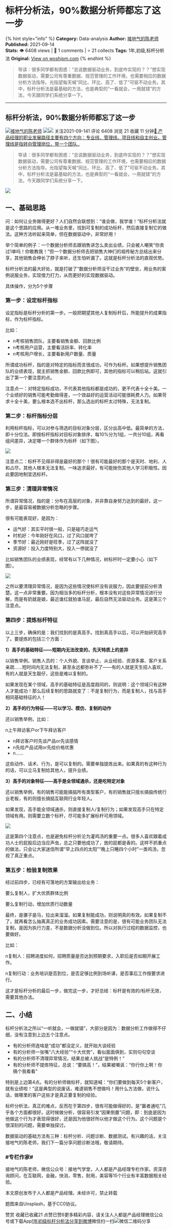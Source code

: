 # 标杆分析法，90%数据分析师都忘了这一步
{% hint style="info" %}
**Category:** Data-analysis
**Author:** [接地气的陈老师](https://www.woshipm.com/u/773891)
**Published:** 2021-09-14  
**Stats:** 👁️ 6408 views | 💬 1 comments | ⭐ 21 collects
**Tags:** 1年,初级,标杆分析法
**Original:** [View on woshipm.com](https://www.woshipm.com/data-analysis/5134541.html)
{% endhint %}
> 导读：很多同学都有困惑：“总说数据驱动业务，到底咋实现的？？”想实现数据驱动，需要公司有尊重数据、规范管理的工作环境，也需要相应的数据分析方法指导。光指望每天喊“同比、环比、高了、低了”可驱不动业务。其中，标杆分析法是最基础的方法，也是典型的“一看就会，一用就错”的方法，今天跟同学们系统分享一下。

---

## 标杆分析法，90%数据分析师都忘了这一步

[![](https://image.woshipm.com/wp-files/2019/08/0GkAbc8ZooEsibtWEUNO.png!/both/72x72)](https://www.woshipm.com/u/773891)[接地气的陈老师](https://www.woshipm.com/u/773891) ![](https://static.woshipm.com/tag/1121_1@2x.png)![](https://static.woshipm.com/tag/2103_1@2x.png) 关注2021-09-141 评论 6408 浏览 21 收藏 11 分钟[🔗 产品经理的职业发展路径主要有四个方向：专业线、管理线、项目线和自主创业。管理线是指转向管理岗位，带一个团队..](https://ke.qidianla.com/courses/90pm)

> 导读：很多同学都有困惑：“总说数据驱动业务，到底咋实现的？？”想实现数据驱动，需要公司有尊重数据、规范管理的工作环境，也需要相应的数据分析方法指导。光指望每天喊“同比、环比、高了、低了”可驱不动业务。其中，标杆分析法是最基础的方法，也是典型的“一看就会，一用就错”的方法，今天跟同学们系统分享一下。

![](https://image.woshipm.com/wp-files/2021/09/Yr3VO016Gg4OZwLx9uG1.jpg)

## 一、基础思路

问：如何让业务做得更好？人们自然会联想到：“谁会做，我学谁！”标杆分析法就是这个思路的应用。从一堆业务里，找到可复制的成功标杆，然后直接复制它的做法。这种方法听起来简单，但在数据驱动中，非常好用！

举个简单的例子：一个数据分析师去跟销售讲怎么卖出业绩，只会被人嘲笑“你卖过1单吗！你敢教我！”但一个数据分析师去把销售大神们的祖传秘方总结出来分享，其他销售会伸长了脖子来听，还生怕听漏了。这就是标杆分析法的直观优势。

标杆分析法的最大好处，就是打破了“数据分析师没干过业务”的壁垒，用业务的案例说服业务，实现借力打力，从而更好的实现数据驱动。

具体操作，分为5个步骤

### 第一步：设定标杆指标

设定指标是标杆分析的第一步。一般把期望其他人复制标杆后，所能提升的成果指标，作为标杆指标。

比如：

*   n考核销售团队，主要看销售金额、回款比例
*   n考核用户运营，主要看活跃率、转化率
*   n考核用户增长，主要看新用户数量、质量

所谓成功标杆，指的是对特定的指标而言很成功，可作为标杆。如果想提升销售团队的业绩表现，就主抓销售金额、回款比例即可，其他的指标可以稍后站。这就引出了第一个要注意的点。

注意点一：对特定指标成功，不代表其他指标都是成功的，更不代表十全十美。一个业绩好的销售可能考勤做得差，一个效益好的运营活动可能很耗费人力。如果苛求十全十美，要么根本选不出标杆，那么选出的标杆太过特殊，无法复制。

### 第二步：标杆指标分层

利用标杆指标，可以对参与筛选的目标对象分层，区分出高中低。最简单的方法，即十分位法。即按标杆指标对目标对象排序，每10%分为1组，一共分10组，再看组间差异，决定哪一个群体作为标杆（如下图）。

![](https://image.woshipm.com/wp-files/2021/09/PN5wRVbCYwSBPZMHity2.png)

注意点二：标杆不见得非得是最好的那个！很有可能最好的那个是天时、地利、人和占尽，其他人根本无法复制。一味追求最好，有可能挫伤其他人学习积极性。因此要因地制宜选标杆。

### 第三步：清理异常情况

所谓异常情况，指的是：分布在高层的对象，并非靠自身努力达到的最好。这一步，是最容易被数据分析忽略的步骤。

很有可能表现好，是因为：

*   运气好：其实平时很一般，只是碰巧走运气
*   时机好：今年刚好在风口，过了风口就垮了
*   季节好：最近刚好是旺季，过了这阵就没了
*   资源好：投入力度特别大，投入一停就没了

比如销售团队的业绩表现，经常有以下几种情况，树标杆时一定要小心（如下图）。

![](https://image.woshipm.com/wp-files/2021/09/yPKZFK8XnlEuKJdCJ7io.png)

之所以要清理异常情况，是因为这些情况使标杆没有说服力，因此要提前分析清楚。这一点非常重要。因为相当多的标杆分析，根本没有对这些异常情况进行分解，而是有奶就是娘，最近谁红就拍谁马屁，最后自然无法驱动业务。这是第三个注意点。

### 第四步：提炼标杆特征

以上三步，确保的是：我们找到的是真高手。找到真高手以后，可以开始研究高手了。要提炼的包括三个方面：

**1）高手的基础特征——短期内无法改变的，先天特质上的差异**

以销售举例，销售人员的：个人外貌、言谈举止、从业经验、资源多寡、客户关系亲疏……短时间内无法复制，甚至永远都弥补不了——有的人就是天生招人喜欢，有的人就是天生靓仔，这些是难以复制的。

如果发现在某个领域，高手的基础特征是高度趋同的，则说明：这个领域只有这种人才能成功！那么后续复制的思路就变了：不是复制行为，而是复制人，找与高手相同基础特征的人！

**2）高手的行为特征——可以学习、模仿、复制的动作**

还以销售举例，比如：

n上午拜访客户or下午拜访客户

*   n拜访客户时先谈产品or先谈感情
*   n先给产品试用or先给价格优惠
*   n……

这些动作、话术、行为，是可以复制的。需要单独提炼出来。如果真的有这种行为的话，可以立马复制给其他人，提升业绩。

**3）高手的对象特征——高手是全领域通杀，还是吃特定对象**

还以销售举例，有的销售可能能搞掂所有类型客户，有的销售就只擅长搞掂传统行业老板，有的则擅长搞掂互联网行业年轻人。

如果发现，高手能全领域通杀，则直接复制人/复制行为；如果发现高手只在特定领域有用。则需要立数个标杆，尽可能多扩展标杆可用领域。

![](https://image.woshipm.com/wp-files/2021/09/ai06ky8RlP0TJ06oW6Xc.png)

这是第四个注意点，也是避免标杆分析沦为灌鸡汤的重要一点。很多人喜欢跟着成功人士的屁股后边当应声虫，总之只要他成功了，放的屁都是香的。这样不抓重点的做法，只会让大家迷信所谓“早上四点的太阳”“晚上只睡四个小时”一类鸡汤，忽视了真正重点。

### 第五步：检验复制效果

经过前四步，已经有可落地的方案输出给业务：

要么复制人，扩大优质群体比例

要么复制行动，增加优质行动数量

最终，是骡子是马，拉出来溜溜。如果复制能成功，则说明真的有效。如果复制不了，就再看怎么抽离真正的业务成功因素。需要注意的是，很有可能业务团队无法复制，是因为执行力差，不是数据分析没做到位。所以对执行过程的数据监控，也要做好。

比如：

n复制人：招聘进度如何，招聘质量是否达到预期要求，入职后是否如期开展工作。

n复制行动：业务培训是否到位，是否足够比例到场听课，是否事后工作按要求进行。

这才是标杆分析的最后一步，做完这一步，才好总结：标杆是有效的/标杆无效，需要其他办法。

## 二、小结

标杆分析法之所以“一听就会，一做就错”，大部分是因为：数据分析工作做得不仔细，没有注意到上边五个注意点。

*   有的分析师连啥是“成功”都没定义，就开始大谈经验
*   有的分析师一张嘴“八大经验”“十大优势”，看似面面俱到，实则句句空谈
*   有的分析师不清理异常情况，结果总被人挑战“是特例！”
*   有的分析师不提炼特征，总说：“要搞高！”，结果被嘲讽：“你行你上啊！你搞个我看看”

特别是上边第4点。有的分析师做标杆，就知道喊：“你们要做到每天5个新客户，就有业绩啦！”这是典型的说废话，难道销售不想做吗！用什么方法做，说什么话，做哪里的客户这些才是真正要复制的经验。

标杆分析法，真正的难点，反而在于第四步，很有可能做得好的，是“赢者通吃”几乎各个方面都很好。这时候做分析，很容易引发“因果倒置”问题，即：到底是因为他做这个行为才表现得很好，还是因为他很好所以他才做这个行为。这个问题是个很深刻的问题，需要单独探讨。

数据驱动的基础方法有三种：标杆分析、问题诊断、数据测试。有兴趣的话，关注接地气的陈老师，我们下一篇分享问题诊断法哦，敬请期待。

### #专栏作家#

接地气的陈老师，微信公众号：接地气学堂，人人都是产品经理专栏作家。资深咨询顾问，在互联网，金融，快消，零售，耐用，美容等15个行业有丰富数据相关经验。

本文原创发布于人人都是产品经理。未经许可，禁止转载

题图来自Unsplash，基于CC0协议。

赞赏 收藏已收藏21 点赞已赞6更多精彩内容，请关注人人都是产品经理微信公众号或下载App[1年](https://www.woshipm.com/tag/1%e5%b9%b4)[初级](https://www.woshipm.com/tag/%e5%88%9d%e7%ba%a7)[标杆分析法](https://www.woshipm.com/tag/%e6%a0%87%e6%9d%86%e5%88%86%e6%9e%90%e6%b3%95)[分享到微博](https://service.weibo.com/share/share.php?appkey=2775287854&title=标杆分析法，90%数据分析师都忘了这一步&url=https://www.woshipm.com/data-analysis/5134541.html&pic=https://image.woshipm.com/wp-files/2021/09/Yr3VO016Gg4OZwLx9uG1.jpg)微信扫一扫![微信二维码](https://api.pwmqr.com/qrcode/create/?url=https://www.woshipm.com/data-analysis/5134541.html)分享